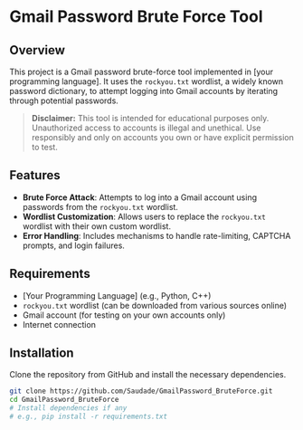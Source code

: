 # Gmail Password Brute Force Tool

## Overview

This project is a Gmail password brute-force tool implemented in [your programming language]. It uses the `rockyou.txt` wordlist, a widely known password dictionary, to attempt logging into Gmail accounts by iterating through potential passwords.

> **Disclaimer:** This tool is intended for educational purposes only. Unauthorized access to accounts is illegal and unethical. Use responsibly and only on accounts you own or have explicit permission to test.

## Features

- **Brute Force Attack**: Attempts to log into a Gmail account using passwords from the `rockyou.txt` wordlist.
- **Wordlist Customization**: Allows users to replace the `rockyou.txt` wordlist with their own custom wordlist.
- **Error Handling**: Includes mechanisms to handle rate-limiting, CAPTCHA prompts, and login failures.

## Requirements

- [Your Programming Language] (e.g., Python, C++)
- `rockyou.txt` wordlist (can be downloaded from various sources online)
- Gmail account (for testing on your own accounts only)
- Internet connection

## Installation

Clone the repository from GitHub and install the necessary dependencies.

```bash
git clone https://github.com/Saudade/GmailPassword_BruteForce.git
cd GmailPassword_BruteForce
# Install dependencies if any
# e.g., pip install -r requirements.txt
